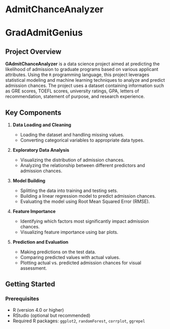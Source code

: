 # AdmitChanceAnalyzer

# GradAdmitGenius

## Project Overview

**GAdmitChanceAnalyzer** is a data science project aimed at predicting the likelihood of admission to graduate programs based on various applicant attributes. Using the `R` programming language, this project leverages statistical modeling and machine learning techniques to analyze and predict admission chances. The project uses a dataset containing information such as GRE scores, TOEFL scores, university ratings, GPA, letters of recommendation, statement of purpose, and research experience.

## Key Components

1. **Data Loading and Cleaning**
   - Loading the dataset and handling missing values.
   - Converting categorical variables to appropriate data types.

2. **Exploratory Data Analysis**
   - Visualizing the distribution of admission chances.
   - Analyzing the relationship between different predictors and admission chances.

3. **Model Building**
   - Splitting the data into training and testing sets.
   - Building a linear regression model to predict admission chances.
   - Evaluating the model using Root Mean Squared Error (RMSE).

4. **Feature Importance**
   - Identifying which factors most significantly impact admission chances.
   - Visualizing feature importance using bar plots.

5. **Prediction and Evaluation**
   - Making predictions on the test data.
   - Comparing predicted values with actual values.
   - Plotting actual vs. predicted admission chances for visual assessment.

## Getting Started

### Prerequisites

- R (version 4.0 or higher)
- RStudio (optional but recommended)
- Required R packages: `ggplot2`, `randomForest`, `corrplot`, `ggrepel`

